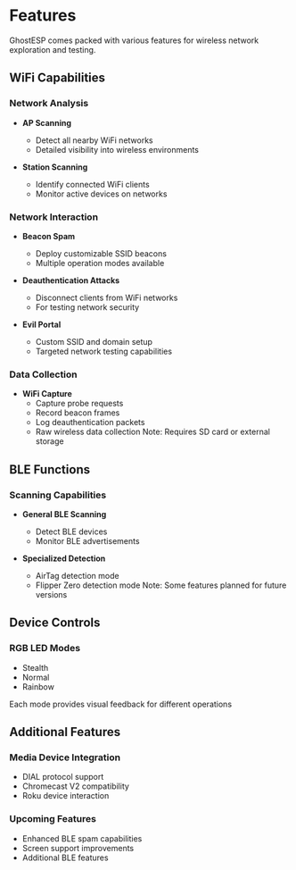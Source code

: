 # Features

GhostESP comes packed with various features for wireless network exploration and testing.

## WiFi Capabilities

### Network Analysis

- **AP Scanning**
  - Detect all nearby WiFi networks
  - Detailed visibility into wireless environments

- **Station Scanning**
  - Identify connected WiFi clients
  - Monitor active devices on networks

### Network Interaction

- **Beacon Spam**
  - Deploy customizable SSID beacons
  - Multiple operation modes available

- **Deauthentication Attacks**
  - Disconnect clients from WiFi networks
  - For testing network security

- **Evil Portal**
  - Custom SSID and domain setup
  - Targeted network testing capabilities

### Data Collection

- **WiFi Capture**
  - Capture probe requests
  - Record beacon frames
  - Log deauthentication packets
  - Raw wireless data collection
  Note: Requires SD card or external storage

## BLE Functions

### Scanning Capabilities

- **General BLE Scanning**
  - Detect BLE devices
  - Monitor BLE advertisements

- **Specialized Detection**
  - AirTag detection mode
  - Flipper Zero detection mode
  Note: Some features planned for future versions

## Device Controls

### RGB LED Modes

- Stealth
- Normal
- Rainbow

Each mode provides visual feedback for different operations

## Additional Features

### Media Device Integration

- DIAL protocol support
- Chromecast V2 compatibility
- Roku device interaction

### Upcoming Features

- Enhanced BLE spam capabilities
- Screen support improvements
- Additional BLE features
